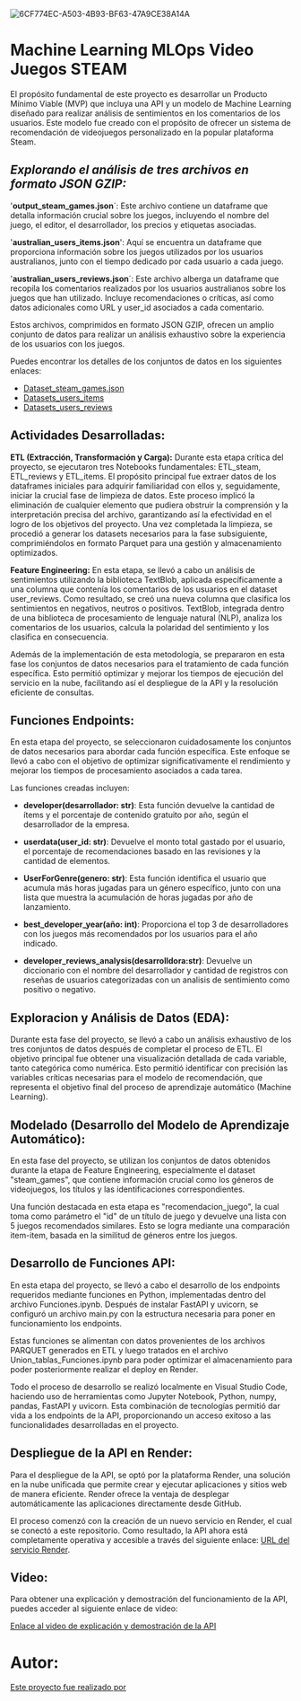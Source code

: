 ![6CF774EC-A503-4B93-BF63-47A9CE38A14A](https://github.com/titolup/PI_MLPos_STEAM/assets/113148754/2a94ce95-c3d4-48df-9d24-d89ed57c3730)



# **Machine Learning MLOps Video Juegos STEAM**
El propósito fundamental de este proyecto es desarrollar un Producto Mínimo Viable (MVP) que incluya una API y un modelo de Machine Learning diseñado para realizar análisis de sentimientos en los comentarios de los usuarios. Este modelo fue creado con el propósito de ofrecer un sistema de recomendación de videojuegos personalizado en la popular plataforma Steam.

## *Explorando el análisis de tres archivos en formato JSON GZIP:*

'**output_steam_games.json**´: Este archivo contiene un dataframe que detalla información crucial sobre los juegos, incluyendo el nombre del juego, el editor, el desarrollador, los precios y etiquetas asociadas.

'**australian_users_items.json**': Aquí se encuentra un dataframe que proporciona información sobre los juegos utilizados por los usuarios australianos, junto con el tiempo dedicado por cada usuario a cada juego.

'**australian_users_reviews.json**´: Este archivo alberga un dataframe que recopila los comentarios realizados por los usuarios australianos sobre los juegos que han utilizado. Incluye recomendaciones o críticas, así como datos adicionales como URL y user_id asociados a cada comentario.

Estos archivos, comprimidos en formato JSON GZIP, ofrecen un amplio conjunto de datos para realizar un análisis exhaustivo sobre la experiencia de los usuarios con los juegos.

Puedes encontrar los detalles de los conjuntos de datos en los siguientes enlaces:
- [Dataset_steam_games.json](enlace)
- [Datasets_users_items](enlace)
- [Datasets_users_reviews](enlace)



## **Actividades Desarrolladas:**

**ETL (Extracción, Transformación y Carga):**
Durante esta etapa crítica del proyecto, se ejecutaron tres Notebooks fundamentales: ETL_steam, ETL_reviews y ETL_items. El propósito principal fue extraer datos de los dataframes iniciales para adquirir familiaridad con ellos y, seguidamente, iniciar la crucial fase de limpieza de datos. Este proceso implicó la eliminación de cualquier elemento que pudiera obstruir la comprensión y la interpretación precisa del archivo, garantizando así la efectividad en el logro de los objetivos del proyecto. Una vez completada la limpieza, se procedió a generar los datasets necesarios para la fase subsiguiente, comprimiéndolos en formato Parquet para una gestión y almacenamiento optimizados.

**Feature Engineering:**
En esta etapa, se llevó a cabo un análisis de sentimientos utilizando la biblioteca TextBlob, aplicada específicamente a una columna que contenía los comentarios de los usuarios en el dataset user_reviews. Como resultado, se creó una nueva columna que clasifica los sentimientos en negativos, neutros o positivos. TextBlob, integrada dentro de una biblioteca de procesamiento de lenguaje natural (NLP), analiza los comentarios de los usuarios, calcula la polaridad del sentimiento y los clasifica en consecuencia.

Además de la implementación de esta metodología, se prepararon en esta fase los conjuntos de datos necesarios para el tratamiento de cada función específica. Esto permitió optimizar y mejorar los tiempos de ejecución del servicio en la nube, facilitando así el despliegue de la API y la resolución eficiente de consultas.


## **Funciones Endpoints:**

En esta etapa del proyecto, se seleccionaron cuidadosamente los conjuntos de datos necesarios para abordar cada función específica. Este enfoque se llevó a cabo con el objetivo de optimizar significativamente el rendimiento y mejorar los tiempos de procesamiento asociados a cada tarea.

Las funciones creadas incluyen:

- **developer(desarrollador: str)**: Esta función devuelve la cantidad de ítems y el porcentaje de contenido gratuito por año, según el desarrollador de la empresa.

- **userdata(user_id: str)**: Devuelve el monto total gastado por el usuario, el porcentaje de recomendaciones basado en las revisiones y la cantidad de elementos.

- **UserForGenre(genero: str)**: Esta función identifica el usuario que acumula más horas jugadas para un género específico, junto con una lista que muestra la acumulación de horas jugadas por año de lanzamiento.

- **best_developer_year(año: int)**: Proporciona el top 3 de desarrolladores con los juegos más recomendados por los usuarios para el año indicado.

- **developer_reviews_analysis(desarrolldora:str)**: Devuelve un diccionario con el nombre del desarrollador y cantidad de registros con reseñas de usuarios categorizadas con un analisis de sentimiento como positivo o negativo.


## **Exploracion y Análisis de Datos (EDA):**

Durante esta fase del proyecto, se llevó a cabo un análisis exhaustivo de los tres conjuntos de datos después de completar el proceso de ETL. El objetivo principal fue obtener una visualización detallada de cada variable, tanto categórica como numérica. Esto permitió identificar con precisión las variables críticas necesarias para el modelo de recomendación, que representa el objetivo final del proceso de aprendizaje automático (Machine Learning).



## **Modelado (Desarrollo del Modelo de Aprendizaje Automático):**

En esta fase del proyecto, se utilizan los conjuntos de datos obtenidos durante la etapa de Feature Engineering, especialmente el dataset "steam_games", que contiene información crucial como los géneros de videojuegos, los títulos y las identificaciones correspondientes.

Una función destacada en esta etapa es "recomendacion_juego", la cual toma como parámetro el "id" de un título de juego y devuelve una lista con 5 juegos recomendados similares. Esto se logra mediante una comparación item-item, basada en la similitud de géneros entre los juegos.


## **Desarrollo de Funciones API:**

En esta etapa del proyecto, se llevó a cabo el desarrollo de los endpoints requeridos mediante funciones en Python, implementadas dentro del archivo Funciones.ipynb. Después de instalar FastAPI y uvicorn, se configuró un archivo main.py con la estructura necesaria para poner en funcionamiento los endpoints.

Estas funciones se alimentan con datos provenientes de los archivos PARQUET generados en ETL y luego tratados en el archivo Union_tablas_Funciones.ipynb para poder optimizar el almacenamiento para poder posteriormente realizar el deploy en Render.

Todo el proceso de desarrollo se realizó localmente en Visual Studio Code, haciendo uso de herramientas como Jupyter Notebook, Python, numpy, pandas, FastAPI y uvicorn. Esta combinación de tecnologías permitió dar vida a los endpoints de la API, proporcionando un acceso exitoso a las funcionalidades desarrolladas en el proyecto.



## **Despliegue de la API en Render:**

Para el despliegue de la API, se optó por la plataforma Render, una solución en la nube unificada que permite crear y ejecutar aplicaciones y sitios web de manera eficiente. Render ofrece la ventaja de desplegar automáticamente las aplicaciones directamente desde GitHub.

El proceso comenzó con la creación de un nuevo servicio en Render, el cual se conectó a este repositorio. Como resultado, la API ahora está completamente operativa y accesible a través del siguiente enlace: [URL del servicio Render](https://api-p1-70mr.onrender.com/docs#).


## **Video:**

Para obtener una explicación y demostración del funcionamiento de la API, puedes acceder al siguiente enlace de video:

[Enlace al video de explicación y demostración de la API](enlace_al_video)


# **Autor:**
[Este proyecto fue realizado por](https://github.com/titolup)

















